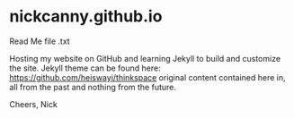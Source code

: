 # nickcanny.github.io
Read Me file .txt

Hosting my website on GitHub and learning Jekyll to build and customize the site.
Jekyll theme can be found here: https://github.com/heiswayi/thinkspace
original content contained here in, all from the past and nothing from the future.

Cheers,
Nick

